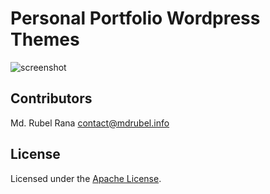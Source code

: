 # Personal Portfolio Wordpress Themes
![screenshot](https://user-images.githubusercontent.com/33339942/74085430-c4fe1580-4a70-11ea-8552-219c14647b89.png)

## Contributors
Md. Rubel Rana <contact@mdrubel.info>

## License
Licensed under the [Apache License](LICENSE).
